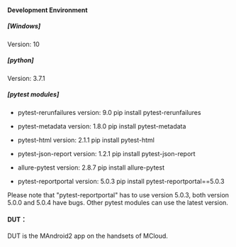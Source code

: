 ####  Development Environment
##### [Windows]
Version: 10

##### [python]
Version: 3.7.1

##### [pytest modules]
- pytest-rerunfailures version: 9.0
  pip install pytest-rerunfailures
  
- pytest-metadata version: 1.8.0
  pip install pytest-metadata
  
- pytest-html version: 2.1.1
  pip install pytest-html

- pytest-json-report version: 1.2.1
  pip install pytest-json-report

- allure-pytest version: 2.8.7
  pip install allure-pytest

- pytest-reportportal version: 5.0.3
  pip install pytest-reportportal==5.0.3

Please note that "pytest-reportportal" has to use version 5.0.3, both version 5.0.0 and 5.0.4 have bugs.
Other pytest modules can use the latest version.

####  DUT：
DUT is the MAndroid2 app on the handsets of MCloud.




